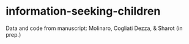 # information-seeking-children
Data and code from manuscript: Molinaro, Cogliati Dezza, &amp; Sharot (in prep.)

